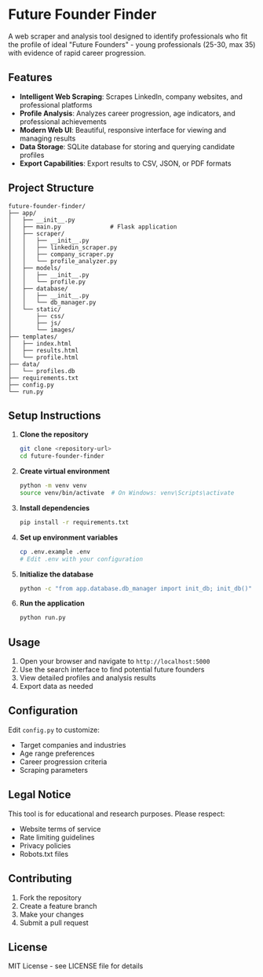 # Future Founder Finder

A web scraper and analysis tool designed to identify professionals who fit the profile of ideal "Future Founders" - young professionals (25-30, max 35) with evidence of rapid career progression.

## Features

- **Intelligent Web Scraping**: Scrapes LinkedIn, company websites, and professional platforms
- **Profile Analysis**: Analyzes career progression, age indicators, and professional achievements
- **Modern Web UI**: Beautiful, responsive interface for viewing and managing results
- **Data Storage**: SQLite database for storing and querying candidate profiles
- **Export Capabilities**: Export results to CSV, JSON, or PDF formats

## Project Structure

```
future-founder-finder/
├── app/
│   ├── __init__.py
│   ├── main.py              # Flask application
│   ├── scraper/
│   │   ├── __init__.py
│   │   ├── linkedin_scraper.py
│   │   ├── company_scraper.py
│   │   └── profile_analyzer.py
│   ├── models/
│   │   ├── __init__.py
│   │   └── profile.py
│   ├── database/
│   │   ├── __init__.py
│   │   └── db_manager.py
│   └── static/
│       ├── css/
│       ├── js/
│       └── images/
├── templates/
│   ├── index.html
│   ├── results.html
│   └── profile.html
├── data/
│   └── profiles.db
├── requirements.txt
├── config.py
└── run.py
```

## Setup Instructions

1. **Clone the repository**
   ```bash
   git clone <repository-url>
   cd future-founder-finder
   ```

2. **Create virtual environment**
   ```bash
   python -m venv venv
   source venv/bin/activate  # On Windows: venv\Scripts\activate
   ```

3. **Install dependencies**
   ```bash
   pip install -r requirements.txt
   ```

4. **Set up environment variables**
   ```bash
   cp .env.example .env
   # Edit .env with your configuration
   ```

5. **Initialize the database**
   ```bash
   python -c "from app.database.db_manager import init_db; init_db()"
   ```

6. **Run the application**
   ```bash
   python run.py
   ```

## Usage

1. Open your browser and navigate to `http://localhost:5000`
2. Use the search interface to find potential future founders
3. View detailed profiles and analysis results
4. Export data as needed

## Configuration

Edit `config.py` to customize:
- Target companies and industries
- Age range preferences
- Career progression criteria
- Scraping parameters

## Legal Notice

This tool is for educational and research purposes. Please respect:
- Website terms of service
- Rate limiting guidelines
- Privacy policies
- Robots.txt files

## Contributing

1. Fork the repository
2. Create a feature branch
3. Make your changes
4. Submit a pull request

## License

MIT License - see LICENSE file for details 